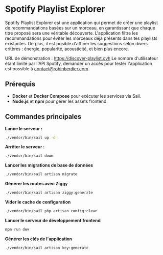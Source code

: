 # Spotify Playlist Explorer

Spotify Playlist Explorer est une application qui permet de créer une playlist de recommandations basées sur un morceau, en garantissant que chaque titre proposé sera une véritable découverte. L'application filtre les recommandations pour éviter les morceaux déjà présents dans tes playlists existantes. De plus, il est posible d'affiner les suggestions selon divers critères : énergie, popularité, acousticité, et bien plus encore.

URL de démonstration : https://discover-playlist.ovh
Le nombre d'utilisateur étant limité par l'API Spotify, demander un accès pour tester l'application est possible à contact@robinberdier.com.

## Prérequis

- **Docker** et **Docker Compose** pour exécuter les services via Sail.
- **Node.js** et **npm** pour gérer les assets frontend.

## Commandes principales

**Lance le serveur :**
```bash
./vendor/bin/sail up -d
```

**Arrêter le serveur :**
```bash
./vendor/bin/sail down
```

**Lancer les migrations de base de données**
```bash
./vendor/bin/sail artisan migrate
```

**Générer les routes avec Ziggy**
```bash
./vendor/bin/sail artisan ziggy:generate
```

**Vider le cache de configuration**
```bash
./vendor/bin/sail php artisan config:clear
```

**Lancer le serveur de développement frontend**
```bash
npm run dev
```

**Générer les clés de l'application**
```bash
./vendor/bin/sail artisan key:generate
```
